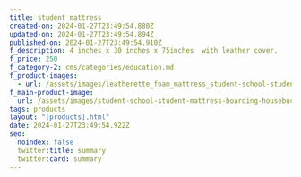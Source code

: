 ```yaml
---
title: student mattress
created-on: 2024-01-27T23:49:54.880Z
updated-on: 2024-01-27T23:49:54.894Z
published-on: 2024-01-27T23:49:54.910Z
f_description: 4 inches x 30 inches x 75inches  with leather cover.
f_price: 250
f_category-2: cms/categories/education.md
f_product-images:
  - url: /assets/images/leatherette_foam_mattress_student-school-student-mattress-boarding-housebucket-34cm-www.gotogh.com-accra-ghana.jpg
f_main-product-image:
  url: /assets/images/student-school-student-mattress-boarding-housebucket-34cm-www.gotogh.com-accra-ghana.jpg
tags: products
layout: "[products].html"
date: 2024-01-27T23:49:54.922Z
seo:
  noindex: false
  twitter:title: summary
  twitter:card: summary
---
```

